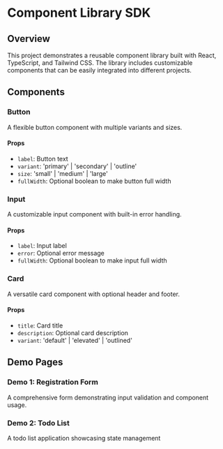 # Component Library SDK

## Overview
This project demonstrates a reusable component library built with React, TypeScript, and Tailwind CSS. The library includes customizable components that can be easily integrated into different projects.

## Components

### Button
A flexible button component with multiple variants and sizes.

#### Props
- `label`: Button text
- `variant`: 'primary' | 'secondary' | 'outline'
- `size`: 'small' | 'medium' | 'large'
- `fullWidth`: Optional boolean to make button full width

### Input
A customizable input component with built-in error handling.

#### Props
- `label`: Input label
- `error`: Optional error message
- `fullWidth`: Optional boolean to make input full width

### Card
A versatile card component with optional header and footer.

#### Props
- `title`: Card title
- `description`: Optional card description
- `variant`: 'default' | 'elevated' | 'outlined'

## Demo Pages

### Demo 1: Registration Form
A comprehensive form demonstrating input validation and component usage.

### Demo 2: Todo List
A todo list application showcasing state management